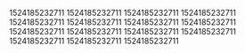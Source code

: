 1524185232711
1524185232711
1524185232711
1524185232711
1524185232711
1524185232711
1524185232711
1524185232711
1524185232711
1524185232711
1524185232711
1524185232711
1524185232711
1524185232711
1524185232711
